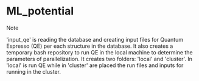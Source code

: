 # ML_potential

> [!NOTE]
> 'input_qe' is reading the database and creating input files for Quantum Espresso (QE) per each structure in the database.
> It also creates a temporary bash repository to run QE in the local machine to determine the parameters of parallelization.
> It creates two folders: 'local' and 'cluster'. In 'local' is run QE while in 'cluster' are placed the run files and inputs for running in the cluster.
